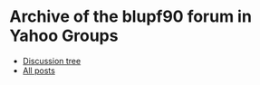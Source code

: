 # Archive of the blupf90 forum in Yahoo Groups

- [Discussion tree](md/message_tree.md)
- [All posts](md/message_list.md)
